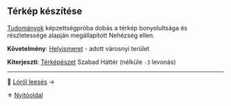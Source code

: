 ## Térkép készítése

[Tudományok](kepzettsegek.tudomanyos/tudomanyok.md) képzettségpróba dobás a térkép bonyolultsága és részletessége alapján megállapított Nehézség ellen.

**Követelmény**: [Helyismeret](hatterek.kiemelt/helyismeret.md) - adott városnyi terület

**Kiterjeszti**: [Térképészet](hatterek.szabad/terkepeszet.md) Szabad Háttér (nélküle `-3` levonás)

---

🔗 [Lóról leesés](156_lorol_leeses.md) →

⚜️ [Nyitóoldal](start.md)
